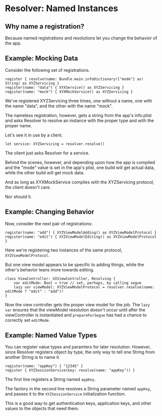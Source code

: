 #  Resolver: Named Instances

## Why name a registration?

Because named registrations and resolutions let you change the behavior of the app.

## Example: Mocking Data

Consider the following set of registrations.

```
register { resolve(name: Bundle.main.infoDictionary!["mode"] as! String) as XYZServicing }
register(name: "data") { XYXService() as XYZServicing }
register(name: "mock") { XYXMockService() as XYZServicing }
```

We've registered XYZServicing three times, one without a name, one with the name "data", and the other with the name "mock".

The nameless registration, however, gets a string from the app's info.plist and asks Resolver to resolve an instance with the proper type and with the proper name.

Let's see it in use by a client.

```
let service: XYZServicing = resolver.resolve()
```

The client just asks Resolver for a service.

Behind the scenes, however, and depending upon how the app is compiled and the "mode" value is set in the app's plist, one build will get actual data, while the other build will get mock data.

And as long as XYXMockService complies with the XYZServicing protocol, the client doesn't care.

Nor should it.

## Example: Changing Behavior

Now, consider the next pair of registrations:

```
register(name: "add") { XYZViewModelAdding() as XYZViewModelProtocol }
register(name: "edit") { XYZViewModelEditing() as XYZViewModelProtocol }
```

Here we're registering two instances of the same protocol, `XYZViewModelProtocol`.

But one view model appears to be specific to adding things, while the other's behavior leans more towards editing.


```
class ViewController: UIViewController, Resolving {
    var editMode: Bool = true // set, perhaps, by calling segue
    lazy var viewModel: XYZViewModelProtocol = resolver.resolve(name: editMode ? "edit" : "add")!
}
```

Now the view controller gets the proper view model for the job. The `lazy var` ensures that the viewModel resolution doesn't occur until after the viewController is instantiated and `prepareForSegue` has had a chance to correctly set `editMode`.

## Example: Named Value Types

You can register value types and paramters for later resolution. However, since Resolver registers object by type, the only way to tell one String from another String is to name it.

```
register(name: "appKey") { "12345" }
register { XYZSessionService(key: resolve(name: "appKey")) }
```

The first line registers a String named `appKey`.

The factory in the second line resolves a String parameter named `appKey`, and passes it to the `XYZSessionService` initialization function.

This is a good way to get authentication keys, application keys, and other values to the objects that need them.

